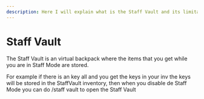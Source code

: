 ```yaml
---
description: Here I will explain what is the Staff Vault and its limitations
---
```


# Staff Vault

The Staff Vault is an virtual backpack where the items that you get while you are in Staff Mode are stored.

For example if there is an key all and you get the keys in your inv the keys will be stored in the StaffVault inventory, then when you disable de Staff Mode you can do /staff vault to open the Staff Vault
